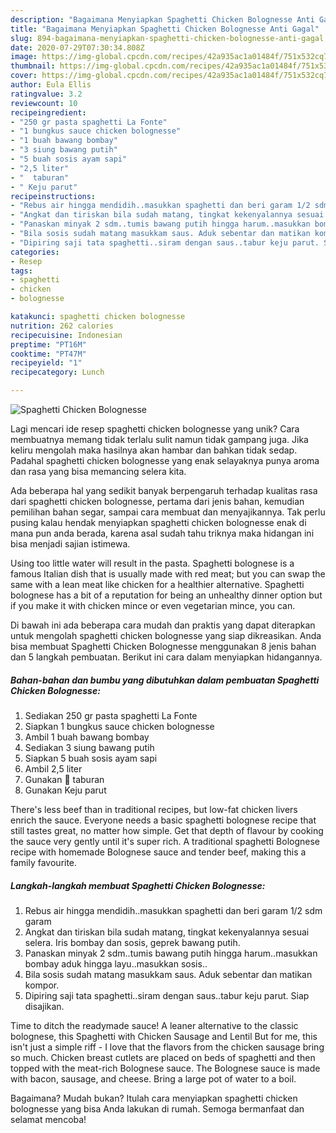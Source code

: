 ```yaml
---
description: "Bagaimana Menyiapkan Spaghetti Chicken Bolognesse Anti Gagal"
title: "Bagaimana Menyiapkan Spaghetti Chicken Bolognesse Anti Gagal"
slug: 894-bagaimana-menyiapkan-spaghetti-chicken-bolognesse-anti-gagal
date: 2020-07-29T07:30:34.808Z
image: https://img-global.cpcdn.com/recipes/42a935ac1a01484f/751x532cq70/spaghetti-chicken-bolognesse-foto-resep-utama.jpg
thumbnail: https://img-global.cpcdn.com/recipes/42a935ac1a01484f/751x532cq70/spaghetti-chicken-bolognesse-foto-resep-utama.jpg
cover: https://img-global.cpcdn.com/recipes/42a935ac1a01484f/751x532cq70/spaghetti-chicken-bolognesse-foto-resep-utama.jpg
author: Eula Ellis
ratingvalue: 3.2
reviewcount: 10
recipeingredient:
- "250 gr pasta spaghetti La Fonte"
- "1 bungkus sauce chicken bolognesse"
- "1 buah bawang bombay"
- "3 siung bawang putih"
- "5 buah sosis ayam sapi"
- "2,5 liter"
- "  taburan"
- " Keju parut"
recipeinstructions:
- "Rebus air hingga mendidih..masukkan spaghetti dan beri garam 1/2 sdm garam"
- "Angkat dan tiriskan bila sudah matang, tingkat kekenyalannya sesuai selera. Iris bombay dan sosis, geprek bawang putih."
- "Panaskan minyak 2 sdm..tumis bawang putih hingga harum..masukkan bombay aduk hingga layu..masukkan sosis.."
- "Bila sosis sudah matang masukkam saus. Aduk sebentar dan matikan kompor."
- "Dipiring saji tata spaghetti..siram dengan saus..tabur keju parut. Siap disajikan."
categories:
- Resep
tags:
- spaghetti
- chicken
- bolognesse

katakunci: spaghetti chicken bolognesse 
nutrition: 262 calories
recipecuisine: Indonesian
preptime: "PT16M"
cooktime: "PT47M"
recipeyield: "1"
recipecategory: Lunch

---
```



![Spaghetti Chicken Bolognesse](https://img-global.cpcdn.com/recipes/42a935ac1a01484f/751x532cq70/spaghetti-chicken-bolognesse-foto-resep-utama.jpg)

Lagi mencari ide resep spaghetti chicken bolognesse yang unik? Cara membuatnya memang tidak terlalu sulit namun tidak gampang juga. Jika keliru mengolah maka hasilnya akan hambar dan bahkan tidak sedap. Padahal spaghetti chicken bolognesse yang enak selayaknya punya aroma dan rasa yang bisa memancing selera kita.

Ada beberapa hal yang sedikit banyak berpengaruh terhadap kualitas rasa dari spaghetti chicken bolognesse, pertama dari jenis bahan, kemudian pemilihan bahan segar, sampai cara membuat dan menyajikannya. Tak perlu pusing kalau hendak menyiapkan spaghetti chicken bolognesse enak di mana pun anda berada, karena asal sudah tahu triknya maka hidangan ini bisa menjadi sajian istimewa.

Using too little water will result in the pasta. Spaghetti bolognese is a famous Italian dish that is usually made with red meat; but you can swap the same with a lean meat like chicken for a healthier alternative. Spaghetti bolognese has a bit of a reputation for being an unhealthy dinner option but if you make it with chicken mince or even vegetarian mince, you can.


Di bawah ini ada beberapa cara mudah dan praktis yang dapat diterapkan untuk mengolah spaghetti chicken bolognesse yang siap dikreasikan. Anda bisa membuat Spaghetti Chicken Bolognesse menggunakan 8 jenis bahan dan 5 langkah pembuatan. Berikut ini cara dalam menyiapkan hidangannya.

<!--inarticleads1-->

##### Bahan-bahan dan bumbu yang dibutuhkan dalam pembuatan Spaghetti Chicken Bolognesse:

1. Sediakan 250 gr pasta spaghetti La Fonte
1. Siapkan 1 bungkus sauce chicken bolognesse
1. Ambil 1 buah bawang bombay
1. Sediakan 3 siung bawang putih
1. Siapkan 5 buah sosis ayam sapi
1. Ambil 2,5 liter
1. Gunakan  🧀 taburan
1. Gunakan  Keju parut


There&#39;s less beef than in traditional recipes, but low-fat chicken livers enrich the sauce. Everyone needs a basic spaghetti bolognese recipe that still tastes great, no matter how simple. Get that depth of flavour by cooking the sauce very gently until it&#39;s super rich. A traditional spaghetti Bolognese recipe with homemade Bolognese sauce and tender beef, making this a family favourite. 

<!--inarticleads2-->

##### Langkah-langkah membuat Spaghetti Chicken Bolognesse:

1. Rebus air hingga mendidih..masukkan spaghetti dan beri garam 1/2 sdm garam
1. Angkat dan tiriskan bila sudah matang, tingkat kekenyalannya sesuai selera. Iris bombay dan sosis, geprek bawang putih.
1. Panaskan minyak 2 sdm..tumis bawang putih hingga harum..masukkan bombay aduk hingga layu..masukkan sosis..
1. Bila sosis sudah matang masukkam saus. Aduk sebentar dan matikan kompor.
1. Dipiring saji tata spaghetti..siram dengan saus..tabur keju parut. Siap disajikan.


Time to ditch the readymade sauce! A leaner alternative to the classic bolognese, this Spaghetti with Chicken Sausage and Lentil But for me, this isn&#39;t just a simple riff - I love that the flavors from the chicken sausage bring so much. Chicken breast cutlets are placed on beds of spaghetti and then topped with the meat-rich Bolognese sauce. The Bolognese sauce is made with bacon, sausage, and cheese. Bring a large pot of water to a boil. 

Bagaimana? Mudah bukan? Itulah cara menyiapkan spaghetti chicken bolognesse yang bisa Anda lakukan di rumah. Semoga bermanfaat dan selamat mencoba!
